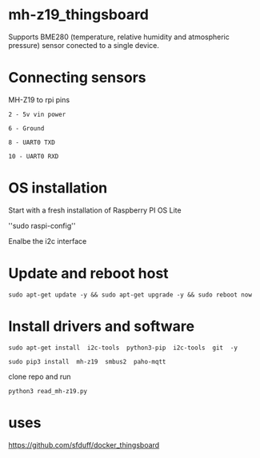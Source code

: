 # mh-z19_thingsboard

Supports BME280 (temperature, relative humidity and atmospheric pressure) sensor conected to a single device.


# Connecting sensors


MH-Z19 to rpi pins

    2 - 5v vin power
  
    6 - Ground
  
    8 - UART0 TXD
  
    10 - UART0 RXD


# OS installation

Start with a fresh installation of Raspberry PI OS Lite

''sudo raspi-config''

Enalbe the i2c interface

# Update and reboot host
``sudo apt-get update -y && sudo apt-get upgrade -y && sudo reboot now``

# Install drivers and software 

``sudo apt-get install  i2c-tools  python3-pip  i2c-tools  git  -y``

``sudo pip3 install  mh-z19  smbus2  paho-mqtt``

clone repo and run 

``python3 read_mh-z19.py``


# uses

https://github.com/sfduff/docker_thingsboard

